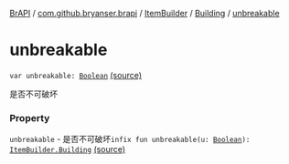 [BrAPI](../../../index.md) / [com.github.bryanser.brapi](../../index.md) / [ItemBuilder](../index.md) / [Building](index.md) / [unbreakable](./unbreakable.md)

# unbreakable

`var unbreakable: `[`Boolean`](https://kotlinlang.org/api/latest/jvm/stdlib/kotlin/-boolean/index.html) [(source)](https://github.com/BryanSer/BrAPI/blob/ver-kotlin/src/main/kotlin/com/github/bryanser/brapi/ItemBuilder.kt#L64)

是否不可破坏

### Property

`unbreakable` - 是否不可破坏`infix fun unbreakable(u: `[`Boolean`](https://kotlinlang.org/api/latest/jvm/stdlib/kotlin/-boolean/index.html)`): `[`ItemBuilder.Building`](index.md) [(source)](https://github.com/BryanSer/BrAPI/blob/ver-kotlin/src/main/kotlin/com/github/bryanser/brapi/ItemBuilder.kt#L144)